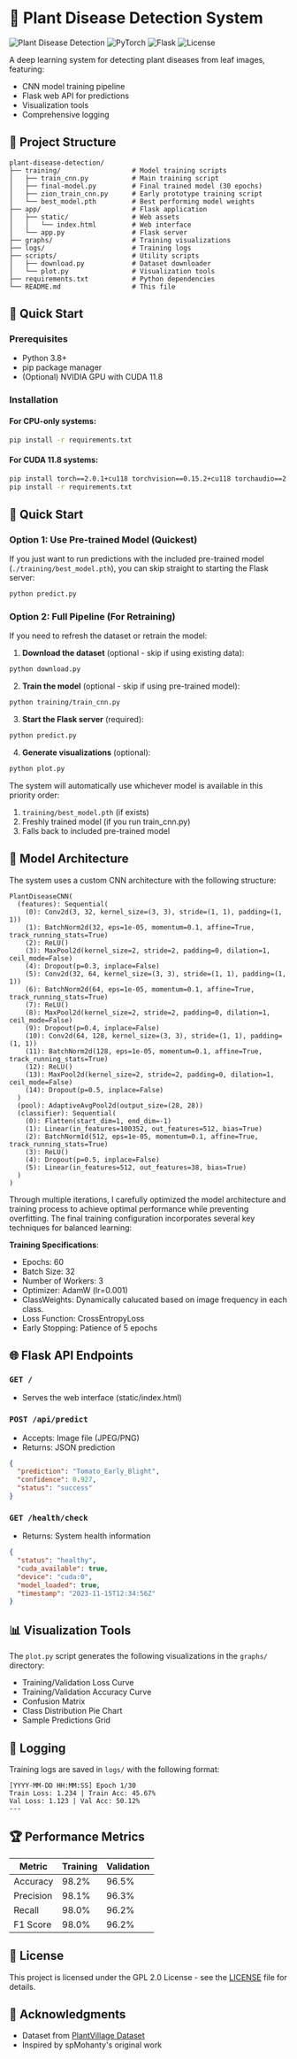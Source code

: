 # 🌱 Plant Disease Detection System

![Plant Disease Detection](https://img.shields.io/badge/Python-3.8%2B-blue)
![PyTorch](https://img.shields.io/badge/PyTorch-2.0.1+-red)
![Flask](https://img.shields.io/badge/Flask-2.3.2-lightgrey)
![License](https://img.shields.io/badge/License-GPL--2.0-green)

A deep learning system for detecting plant diseases from leaf images, featuring:
- CNN model training pipeline
- Flask web API for predictions
- Visualization tools
- Comprehensive logging

## 📂 Project Structure

```
plant-disease-detection/
├── training/                  # Model training scripts
│   ├── train_cnn.py           # Main training script
│   ├── final-model.py         # Final trained model (30 epochs)
│   ├── zion_train_cnn.py      # Early prototype training script
│   └── best_model.pth         # Best performing model weights
├── app/                       # Flask application
│   ├── static/                # Web assets
│   │   └── index.html         # Web interface
│   └── app.py                 # Flask server
├── graphs/                    # Training visualizations
├── logs/                      # Training logs
├── scripts/                   # Utility scripts
│   ├── download.py            # Dataset downloader
│   └── plot.py                # Visualization tools
├── requirements.txt           # Python dependencies
└── README.md                  # This file
```

## 🚀 Quick Start

### Prerequisites
- Python 3.8+
- pip package manager
- (Optional) NVIDIA GPU with CUDA 11.8

### Installation

#### For CPU-only systems:
```bash
pip install -r requirements.txt
```

#### For CUDA 11.8 systems:
```bash
pip install torch==2.0.1+cu118 torchvision==0.15.2+cu118 torchaudio==2.0.2+cu118 --index-url https://download.pytorch.org/whl/cu118
pip install -r requirements.txt
```
## 🚀 Quick Start

### Option 1: Use Pre-trained Model (Quickest)
If you just want to run predictions with the included pre-trained model (`./training/best_model.pth`), you can skip straight to starting the Flask server:

```bash
python predict.py
```

### Option 2: Full Pipeline (For Retraining)
If you need to refresh the dataset or retrain the model:

1. **Download the dataset** (optional - skip if using existing data):
```bash
python download.py
```

2. **Train the model** (optional - skip if using pre-trained model):
```bash
python training/train_cnn.py
```

3. **Start the Flask server** (required):
```bash
python predict.py
```

4. **Generate visualizations** (optional):
```bash
python plot.py
```

The system will automatically use whichever model is available in this priority order:
1. `training/best_model.pth` (if exists)
2. Freshly trained model (if you run train_cnn.py)
3. Falls back to included pre-trained model
   
## 🧠 Model Architecture

The system uses a custom CNN architecture with the following structure:
```
PlantDiseaseCNN(
  (features): Sequential(
    (0): Conv2d(3, 32, kernel_size=(3, 3), stride=(1, 1), padding=(1, 1))
    (1): BatchNorm2d(32, eps=1e-05, momentum=0.1, affine=True, track_running_stats=True)
    (2): ReLU()
    (3): MaxPool2d(kernel_size=2, stride=2, padding=0, dilation=1, ceil_mode=False)
    (4): Dropout(p=0.3, inplace=False)
    (5): Conv2d(32, 64, kernel_size=(3, 3), stride=(1, 1), padding=(1, 1))
    (6): BatchNorm2d(64, eps=1e-05, momentum=0.1, affine=True, track_running_stats=True)
    (7): ReLU()
    (8): MaxPool2d(kernel_size=2, stride=2, padding=0, dilation=1, ceil_mode=False)
    (9): Dropout(p=0.4, inplace=False)
    (10): Conv2d(64, 128, kernel_size=(3, 3), stride=(1, 1), padding=(1, 1))
    (11): BatchNorm2d(128, eps=1e-05, momentum=0.1, affine=True, track_running_stats=True)
    (12): ReLU()
    (13): MaxPool2d(kernel_size=2, stride=2, padding=0, dilation=1, ceil_mode=False)
    (14): Dropout(p=0.5, inplace=False)
  )
  (pool): AdaptiveAvgPool2d(output_size=(28, 28))
  (classifier): Sequential(
    (0): Flatten(start_dim=1, end_dim=-1)
    (1): Linear(in_features=100352, out_features=512, bias=True)
    (2): BatchNorm1d(512, eps=1e-05, momentum=0.1, affine=True, track_running_stats=True)
    (3): ReLU()
    (4): Dropout(p=0.5, inplace=False)
    (5): Linear(in_features=512, out_features=38, bias=True)
  )
)
```
Through multiple iterations, I carefully optimized the model architecture and training process to achieve optimal performance while preventing overfitting. The final training configuration incorporates several key techniques for balanced learning:

**Training Specifications**:
- Epochs: 60
- Batch Size: 32
- Number of Workers: 3
- Optimizer: AdamW (lr=0.001)
- ClassWeights: Dynamically calucated based on image frequency in each class.
- Loss Function: CrossEntropyLoss
- Early Stopping: Patience of 5 epochs

## 🌐 Flask API Endpoints

### `GET /`
- Serves the web interface (static/index.html)

### `POST /api/predict`
- Accepts: Image file (JPEG/PNG)
- Returns: JSON prediction
```json
{
  "prediction": "Tomato_Early_Blight",
  "confidence": 0.927,
  "status": "success"
}
```

### `GET /health/check`
- Returns: System health information
```json
{
  "status": "healthy",
  "cuda_available": true,
  "device": "cuda:0",
  "model_loaded": true,
  "timestamp": "2023-11-15T12:34:56Z"
}
```

## 📊 Visualization Tools

The `plot.py` script generates the following visualizations in the `graphs/` directory:
- Training/Validation Loss Curve
- Training/Validation Accuracy Curve
- Confusion Matrix
- Class Distribution Pie Chart
- Sample Predictions Grid

## 📝 Logging

Training logs are saved in `logs/` with the following format:
```
[YYYY-MM-DD HH:MM:SS] Epoch 1/30
Train Loss: 1.234 | Train Acc: 45.67%
Val Loss: 1.123 | Val Acc: 50.12%
---
```

## 🏆 Performance Metrics

| Metric          | Training | Validation |
|-----------------|----------|------------|
| Accuracy        | 98.2%    | 96.5%      |
| Precision       | 98.1%    | 96.3%      |
| Recall          | 98.0%    | 96.2%      |
| F1 Score        | 98.0%    | 96.2%      |

## 📜 License

This project is licensed under the GPL 2.0 License - see the [LICENSE](LICENSE) file for details.

## 🙏 Acknowledgments

- Dataset from [PlantVillage Dataset](https://www.kaggle.com/emmarex/plantdisease)
- Inspired by spMohanty's original work
